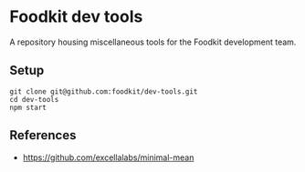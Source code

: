 # Foodkit dev tools

A repository housing miscellaneous tools for the Foodkit development team.

## Setup

```
git clone git@github.com:foodkit/dev-tools.git
cd dev-tools
npm start
```

## References

* https://github.com/excellalabs/minimal-mean
